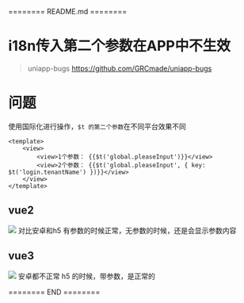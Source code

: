======== README.md ========

# i18n传入第二个参数在APP中不生效
> uniapp-bugs https://github.com/GRCmade/uniapp-bugs

# 问题

使用国际化进行操作，`$t 的第二个参数`在不同平台效果不同

```
<template>
	<view>
		<view>1个参数： {{$t('global.pleaseInput')}}</view>
		<view>2个参数： {{$t('global.pleaseInput', { key: $t('login.tenantName') })}}</view>
	</view>
</template>
```

## vue2
![](https://yuhepicgo.oss-cn-beijing.aliyuncs.com/20250304175440777.png)
对比安卓和h5
有参数的时候正常，无参数的时候，还是会显示参数内容

## vue3
![](https://yuhepicgo.oss-cn-beijing.aliyuncs.com/20250304175640447.png)
安卓都不正常
h5 的时候，带参数，是正常的


======== END ========